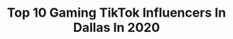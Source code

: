---
title: Top 10 Gaming TikTok Influencers In Dallas In 2020
description: >-
  Find top gaming TikTok influencers in Dallas in 2020. Most popular hashtags: #gaming #duet #dallas #gamingontiktok.
platform: TikTok
profiles:
  - username: "h_krup44"
    fullname: >-
      Hayden K
    location: "United States"
    followers: 2348
    engagement: 693
    commentsToLikes: 0.072738
    id: ck98r83va9gtb0j78av0tgcgp
    verified: false
    hashtags: "#ripkobe, #rippopsmoke, #canada, #stitch"
  - username: "justinhairston"
    fullname: >-
      Jay @ Team Envy
    location: "United States"
    followers: 199567
    engagement: 575
    commentsToLikes: 0.042901
    id: ck83zrk8x2epv0j786se3d6wf
    verified: false
    hashtags: "#ookay, #pokemontype, #sonicmovie2020, #retrogamer"
  - username: "mews"
    fullname: >-
      FaZe Mew - CODE MEW
    location: "United States"
    followers: 1388467
    engagement: 1972
    commentsToLikes: 0.029605
    id: ck8oqpb6y8h1j0j784l15lgt9
    verified: true
    hashtags: "#memories, #clickbait, #rareskin, #wipeitdown"
  - username: "theuglydad"
    fullname: >-
      theuglydad
    location: "United States"
    followers: 11449
    engagement: 1153
    commentsToLikes: 0.121398
    id: ck92wvt3nw4v50j782xacr4ek
    verified: false
    hashtags: "#johndeere, #survivor, #help, #engagement"
  - username: "etchus"
    fullname: >-
      Zimmy
    location: "United States"
    followers: 75389
    engagement: 431
    commentsToLikes: 0.019993
    id: ck9pm270a767e0j78nwy9ns4e
    verified: false
    hashtags: "#mandalorian, #scott, #lockdown, #cars"
  - username: "niruanya"
    fullname: >-
      NIRU.
    location: "United States"
    followers: 43295
    engagement: 654
    commentsToLikes: 0.019136
    id: cka6b6b0vz3kt0i78svsl1vpe
    verified: false
    hashtags: "#duetpost, #videogame, #bingewatching, #kingdomhearts"
  - username: "greatvaluechips"
    fullname: >-
      greatvaluechips
    location: "United States"
    followers: 27430
    engagement: 1162
    commentsToLikes: 0.013804
    id: ck7zp9xb0o8170j785ywk3es0
    verified: false
    hashtags: "#1965, #workouts, #chevy, #shhhhh"
  - username: "hackergamingofficial"
    fullname: >-
      Gaming
    location: "United States"
    followers: 16033
    engagement: 1281
    commentsToLikes: 0.011884
    id: cka0jrbqijag00i78937gyjp3
    verified: false
    hashtags: "#marissacooper, #gta5moments, #parenting, #modernwarfareclips"
  - username: "alyxthefox"
    fullname: >-
      🍪Cookie lovin fox🍪
    location: "United States"
    followers: 14227
    engagement: 2279
    commentsToLikes: 0.073987
    id: ck9e0g3615ygf0j78pqufymgj
    verified: false
    hashtags: "#devil, #inthehouseparty, #fursona, #birthday"
  - username: "xandertastic"
    fullname: >-
      Budget Kylo Ren
    location: "United States"
    followers: 2089
    engagement: 1431
    commentsToLikes: 0.135833
    id: cka7vvel5xyrq0i7853wr1f1b
    verified: false
    hashtags: "#poetry, #smite, #finalsathome, #voiceeffects"
---